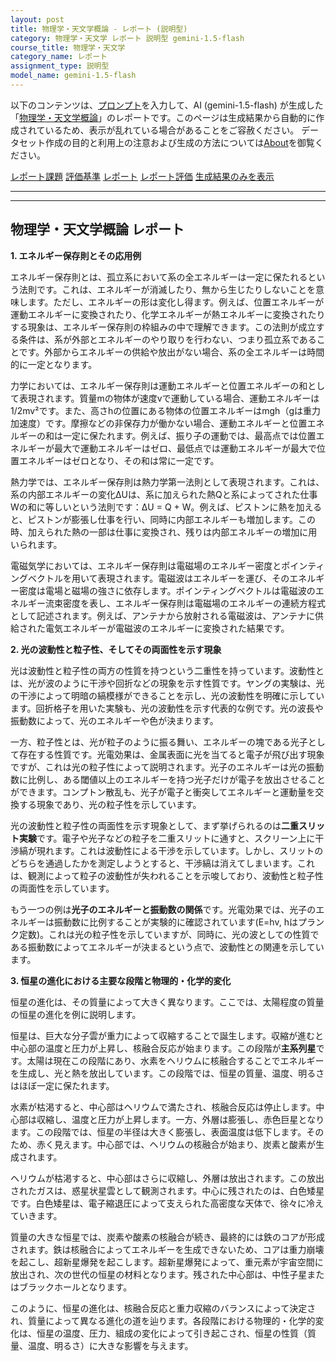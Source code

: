 ```yaml
---
layout: post
title: 物理学・天文学概論 - レポート (説明型)
category: 物理学・天文学 レポート 説明型 gemini-1.5-flash
course_title: 物理学・天文学
category_name: レポート
assignment_type: 説明型
model_name: gemini-1.5-flash
---
```


以下のコンテンツは、[プロンプト](https://github.com/takedatoshiyuki/synthetic_assignments/tree/main/generated/物理学・天文学/gemini-1.5-flash/prompt_レポート-説明型.md)を入力して、AI (gemini-1.5-flash) が生成した「[物理学・天文学概論](/contents/物理学・天文学/)」のレポートです。このページは生成結果から自動的に作成されているため、表示が乱れている場合があることをご容赦ください。
データセット作成の目的と利用上の注意および生成の方法については[About](/About)を御覧ください。

[レポート課題](../レポート課題-説明型)
[評価基準](../評価基準-説明型)
[レポート](../レポート-説明型)
[レポート評価](../レポート評価-説明型)
[生成結果のみを表示](https://github.com/takedatoshiyuki/synthetic_assignments/tree/main/generated/物理学・天文学/gemini-1.5-flash/レポート-説明型.md)
  

***
***
  
## 物理学・天文学概論 レポート

**1. エネルギー保存則とその応用例**

エネルギー保存則とは、孤立系において系の全エネルギーは一定に保たれるという法則です。これは、エネルギーが消滅したり、無から生じたりしないことを意味します。ただし、エネルギーの形は変化し得ます。例えば、位置エネルギーが運動エネルギーに変換されたり、化学エネルギーが熱エネルギーに変換されたりする現象は、エネルギー保存則の枠組みの中で理解できます。この法則が成立する条件は、系が外部とエネルギーのやり取りを行わない、つまり孤立系であることです。外部からエネルギーの供給や放出がない場合、系の全エネルギーは時間的に一定となります。

力学においては、エネルギー保存則は運動エネルギーと位置エネルギーの和として表現されます。質量mの物体が速度vで運動している場合、運動エネルギーは1/2mv²です。また、高さhの位置にある物体の位置エネルギーはmgh（gは重力加速度）です。摩擦などの非保存力が働かない場合、運動エネルギーと位置エネルギーの和は一定に保たれます。例えば、振り子の運動では、最高点では位置エネルギーが最大で運動エネルギーはゼロ、最低点では運動エネルギーが最大で位置エネルギーはゼロとなり、その和は常に一定です。

熱力学では、エネルギー保存則は熱力学第一法則として表現されます。これは、系の内部エネルギーの変化ΔUは、系に加えられた熱Qと系によってされた仕事Wの和に等しいという法則です：ΔU = Q + W。例えば、ピストンに熱を加えると、ピストンが膨張し仕事を行い、同時に内部エネルギーも増加します。この時、加えられた熱の一部は仕事に変換され、残りは内部エネルギーの増加に用いられます。

電磁気学においては、エネルギー保存則は電磁場のエネルギー密度とポインティングベクトルを用いて表現されます。電磁波はエネルギーを運び、そのエネルギー密度は電場と磁場の強さに依存します。ポインティングベクトルは電磁波のエネルギー流束密度を表し、エネルギー保存則は電磁場のエネルギーの連続方程式として記述されます。例えば、アンテナから放射される電磁波は、アンテナに供給された電気エネルギーが電磁波のエネルギーに変換された結果です。


**2. 光の波動性と粒子性、そしてその両面性を示す現象**

光は波動性と粒子性の両方の性質を持つという二重性を持っています。波動性とは、光が波のように干渉や回折などの現象を示す性質です。ヤングの実験は、光の干渉によって明暗の縞模様ができることを示し、光の波動性を明確に示しています。回折格子を用いた実験も、光の波動性を示す代表的な例です。光の波長や振動数によって、光のエネルギーや色が決まります。

一方、粒子性とは、光が粒子のように振る舞い、エネルギーの塊である光子として存在する性質です。光電効果は、金属表面に光を当てると電子が飛び出す現象ですが、これは光の粒子性によって説明されます。光子のエネルギーは光の振動数に比例し、ある閾値以上のエネルギーを持つ光子だけが電子を放出させることができます。コンプトン散乱も、光子が電子と衝突してエネルギーと運動量を交換する現象であり、光の粒子性を示しています。

光の波動性と粒子性の両面性を示す現象として、まず挙げられるのは**二重スリット実験**です。電子や光子などの粒子を二重スリットに通すと、スクリーン上に干渉縞が現れます。これは波動性による干渉を示しています。しかし、スリットのどちらを通過したかを測定しようとすると、干渉縞は消えてしまいます。これは、観測によって粒子の波動性が失われることを示唆しており、波動性と粒子性の両面性を示しています。

もう一つの例は**光子のエネルギーと振動数の関係**です。光電効果では、光子のエネルギーは振動数に比例することが実験的に確認されています(E=hv, hはプランク定数)。これは光の粒子性を示していますが、同時に、光の波としての性質である振動数によってエネルギーが決まるという点で、波動性との関連を示しています。


**3. 恒星の進化における主要な段階と物理的・化学的変化**

恒星の進化は、その質量によって大きく異なります。ここでは、太陽程度の質量の恒星の進化を例に説明します。

恒星は、巨大な分子雲が重力によって収縮することで誕生します。収縮が進むと中心部の温度と圧力が上昇し、核融合反応が始まります。この段階が**主系列星**です。太陽は現在この段階にあり、水素をヘリウムに核融合することでエネルギーを生成し、光と熱を放出しています。この段階では、恒星の質量、温度、明るさはほぼ一定に保たれます。

水素が枯渇すると、中心部はヘリウムで満たされ、核融合反応は停止します。中心部は収縮し、温度と圧力が上昇します。一方、外層は膨張し、赤色巨星となります。この段階では、恒星の半径は大きく膨張し、表面温度は低下します。そのため、赤く見えます。中心部では、ヘリウムの核融合が始まり、炭素と酸素が生成されます。

ヘリウムが枯渇すると、中心部はさらに収縮し、外層は放出されます。この放出されたガスは、惑星状星雲として観測されます。中心に残されたのは、白色矮星です。白色矮星は、電子縮退圧によって支えられた高密度な天体で、徐々に冷えていきます。

質量の大きな恒星では、炭素や酸素の核融合が続き、最終的には鉄のコアが形成されます。鉄は核融合によってエネルギーを生成できないため、コアは重力崩壊を起こし、超新星爆発を起こします。超新星爆発によって、重元素が宇宙空間に放出され、次の世代の恒星の材料となります。残された中心部は、中性子星またはブラックホールとなります。

このように、恒星の進化は、核融合反応と重力収縮のバランスによって決定され、質量によって異なる進化の道を辿ります。各段階における物理的・化学的変化は、恒星の温度、圧力、組成の変化によって引き起こされ、恒星の性質（質量、温度、明るさ）に大きな影響を与えます。
